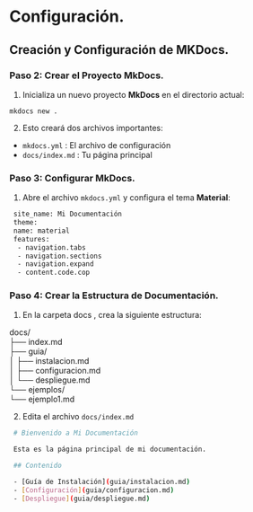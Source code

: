# Configuración.

## Creación y Configuración de MKDocs.

### Paso 2: Crear el Proyecto MkDocs. 

1. Inicializa un nuevo proyecto **MkDocs** en el directorio actual:

`mkdocs new .`

2. Esto creará dos archivos importantes:

* `mkdocs.yml` : El archivo de configuración
* `docs/index.md` : Tu página principal

### Paso 3: Configurar MkDocs.

1. Abre el archivo `mkdocs.yml` y configura el tema **Material**: 

```bash
 site_name: Mi Documentación
 theme:
 name: material
 features:
  - navigation.tabs
  - navigation.sections
  - navigation.expand
  - content.code.cop
 ```

### Paso 4: Crear la Estructura de Documentación.

1. En la carpeta docs , crea la siguiente estructura:

 docs/  
 ├── index.md  
 ├── guia/  
 │  ├── instalacion.md  
 │  ├── configuracion.md   
 │  └── despliegue.md  
 └── ejemplos/  
    └── ejemplo1.md

2. Edita el archivo `docs/index.md`

```bash
 # Bienvenido a Mi Documentación

 Esta es la página principal de mi documentación.

 ## Contenido

 - [Guía de Instalación](guia/instalacion.md)
 - [Configuración](guia/configuracion.md)
 - [Despliegue](guia/despliegue.md) 
 ```

